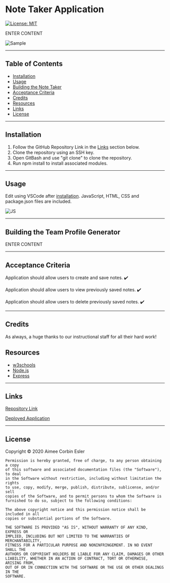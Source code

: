 # Note Taker Application

[![License: MIT](https://img.shields.io/badge/License-MIT-yellow.svg)](https://opensource.org/licenses/MIT)

ENTER CONTENT

![Sample]()

---

## Table of Contents

- [Installation](#installation)
- [Usage](#Usage)
- [Building the Note Taker](#building-the-note-taker)
- [Acceptance Criteria](#acceptance-criteria)
- [Credits](#credits)
- [Resources](#resources)
- [Links](#Links)
- [License](#license)

---

## Installation

1. Follow the GitHub Repository Link in the [Links](#Links) section below.
1. Clone the repository using an SSH key.
1. Open GitBash and use "git clone" to clone the repository.
1. Run npm install to install associated modules.

---

## Usage

Edit using VSCode after [installation](#installation). JavaScript, HTML, CSS and package.json files are included.

![JS]()

---

## Building the Team Profile Generator

ENTER CONTENT

---

## Acceptance Criteria

Application should allow users to create and save notes. :heavy_check_mark:

Application should allow users to view previously saved notes. :heavy_check_mark:

Application should allow users to delete previously saved notes. :heavy_check_mark:

---

## Credits

As always, a huge thanks to our instructional staff for all their hard work!

## Resources

- [w3schools](https://www.w3schools.com)
- [Node.js](https://nodejs.org/en/)
- [Express](https://expressjs.com/)

---

## Links

[Repository Link](https://github.com/aimeecesler/note-taker-application)

[Deployed Application](https://note-taker-aimee-esler.herokuapp.com/notes)

---

## License

Copyright &copy; 2020 Aimee Corbin Esler

    Permission is hereby granted, free of charge, to any person obtaining a copy
    of this software and associated documentation files (the "Software"), to deal
    in the Software without restriction, including without limitation the rights
    to use, copy, modify, merge, publish, distribute, sublicense, and/or sell
    copies of the Software, and to permit persons to whom the Software is
    furnished to do so, subject to the following conditions:

    The above copyright notice and this permission notice shall be included in all
    copies or substantial portions of the Software.

    THE SOFTWARE IS PROVIDED "AS IS", WITHOUT WARRANTY OF ANY KIND, EXPRESS OR
    IMPLIED, INCLUDING BUT NOT LIMITED TO THE WARRANTIES OF MERCHANTABILITY,
    FITNESS FOR A PARTICULAR PURPOSE AND NONINFRINGEMENT. IN NO EVENT SHALL THE
    AUTHORS OR COPYRIGHT HOLDERS BE LIABLE FOR ANY CLAIM, DAMAGES OR OTHER
    LIABILITY, WHETHER IN AN ACTION OF CONTRACT, TORT OR OTHERWISE, ARISING FROM,
    OUT OF OR IN CONNECTION WITH THE SOFTWARE OR THE USE OR OTHER DEALINGS IN THE
    SOFTWARE.
